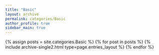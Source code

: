 ```yaml
---
title: "Basic"
layout: archive
permalink: categories/Basic
author_profile: true
sidebar_main: true
---
```



{% assign posts = site.categories.Basic %}
{% for post in posts %} {% include archive-single2.html type=page.entries_layout %} {% endfor %}